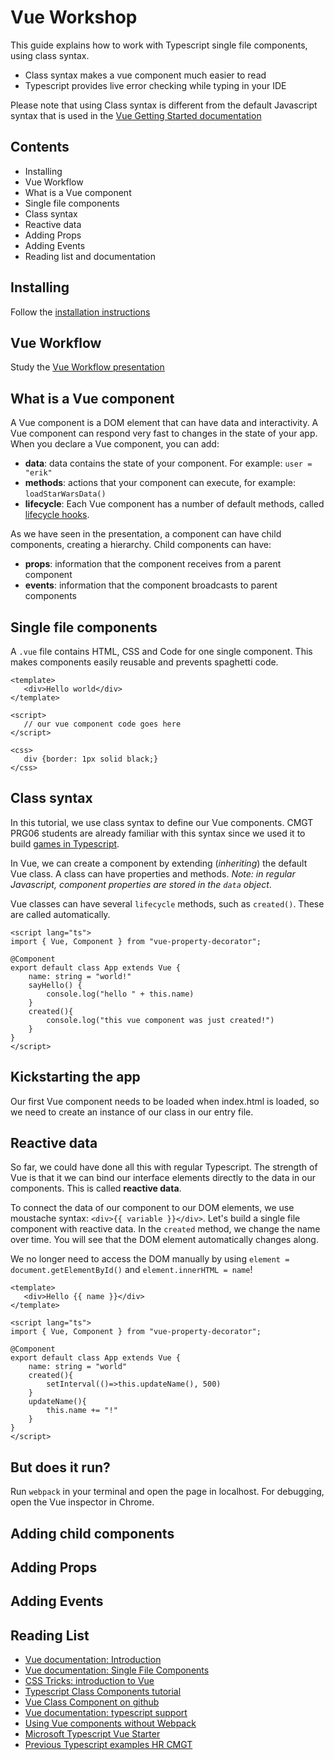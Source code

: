 # Vue Workshop

This guide explains how to work with Typescript single file components, using class syntax.
- Class syntax makes a vue component much easier to read
- Typescript provides live error checking while typing in your IDE

Please note that using Class syntax is different from the default Javascript syntax that is used in the [Vue Getting Started documentation](https://vuejs.org/v2/guide/)

## Contents

- Installing
- Vue Workflow
- What is a Vue component
- Single file components
- Class syntax
- Reactive data
- Adding Props
- Adding Events
- Reading list and documentation

## Installing

Follow the [installation instructions](https://github.com/HR-CMGT/vue-starter)

## Vue Workflow

Study the [Vue Workflow presentation](workflow.md)

## What is a Vue component

A Vue component is a DOM element that can have data and interactivity. A Vue component can respond very fast to changes in the state of your app. When you declare a Vue component, you can add:

- **data**: data contains the state of your component. For example: `user = "erik"`
- **methods**: actions that your component can execute, for example: `loadStarWarsData()`
- **lifecycle**: Each Vue component has a number of default methods, called [lifecycle hooks](https://vuejs.org/v2/guide/instance.html).  

As we have seen in the presentation, a component can have child components, creating a hierarchy. Child components can have:

- **props**: information that the component receives from a parent component
- **events**: information that the component broadcasts to parent components

## Single file components

A `.vue` file contains HTML, CSS and Code for one single component. This makes components easily reusable and prevents spaghetti code.
```
<template>
   <div>Hello world</div>
</template>

<script>
   // our vue component code goes here
</script>

<css>
   div {border: 1px solid black;}
</css>
```
## Class syntax

In this tutorial, we use class syntax to define our Vue components. CMGT PRG06 students are already familiar with this syntax since we used it to build [games in Typescript](https://github.com/HR-CMGT/Typescript).

In Vue, we can create a component by extending (*inheriting*) the default Vue class. A class can have properties and methods. *Note: in regular Javascript, component properties are stored in the `data` object*.

Vue classes can have several `lifecycle` methods, such as `created()`. These are called automatically.

```
<script lang="ts">
import { Vue, Component } from "vue-property-decorator";

@Component
export default class App extends Vue {
    name: string = "world!"
    sayHello() {
        console.log("hello " + this.name)
    }
    created(){
        console.log("this vue component was just created!")
    }
}
</script>
```

## Kickstarting the app

Our first Vue component needs to be loaded when index.html is loaded, so we need to create an instance of our class in our entry file.

## Reactive data

So far, we could have done all this with regular Typescript. The strength of Vue is that it we can bind our interface elements directly to the data in our components. This is called **reactive data**. 

To connect the data of our component to our DOM elements, we use moustache syntax: `<div>{{ variable }}</div>`. Let's build a single file component with reactive data. In the `created` method, we change the name over time. You will see that the DOM element automatically changes along.

We no longer need to access the DOM manually by using `element = document.getElementById()` and `element.innerHTML = name`!
```
<template>
   <div>Hello {{ name }}</div>
</template>

<script lang="ts">
import { Vue, Component } from "vue-property-decorator";

@Component
export default class App extends Vue {
    name: string = "world"
    created(){
        setInterval(()=>this.updateName(), 500)
    }
    updateName(){
        this.name += "!"
    }
}
</script>
```

## But does it run?

Run `webpack` in your terminal and open the page in localhost. For debugging, open the Vue inspector in Chrome.

## Adding child components

## Adding Props

## Adding Events

## Reading List

- [Vue documentation: Introduction](https://vuejs.org/v2/guide/index.html)
- [Vue documentation: Single File Components](https://vuejs.org/v2/guide/single-file-components.html)
- [CSS Tricks: introduction to Vue](https://css-tricks.com/intro-to-vue-1-rendering-directives-events/)
- [Typescript Class Components tutorial](https://alligator.io/vuejs/typescript-class-components/)
- [Vue Class Component on github](https://github.com/vuejs/vue-class-component)
- [Vue documentation: typescript support](https://vuejs.org/v2/guide/typescript.html)
- [Using Vue components without Webpack](https://vuejsdevelopers.com/2017/09/24/vue-js-single-file-javascript-components/)
- [Microsoft Typescript Vue Starter](https://github.com/Microsoft/TypeScript-Vue-Starter)
- [Previous Typescript examples HR CMGT](https://github.com/HR-CMGT/Typescript)
